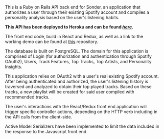 This is a Ruby on Rails API back end for Sonder, an application that authorizes a user through their existing Spotify account and compiles a personality analysis based on the user's listening habits. 

**This API has been deployed to Heroku and can be found _[here](https://sonder-app-api.herokuapp.com/api/v1/users)_.** 

The front end code, build in React and Redux, as well as a link to the working demo can be found at [this](https://github.com/laurkim/SonderFrontEnd) repository. 

The database is built on PostgreSQL. The domain for this application is comprised of Login (for authorization and authentication through Spotify OAuth2), Users, Track Features, Top Tracks, Top Artists, and Personality Insights.

This application relies on OAuth2 with a user's real existing Spotify account. After being authenticated and authorized, the user's listening history is traversed and analyzed to obtain their top played tracks. Based on these tracks, a new playlist will be created for said user compiled with recommended tracks.

The user's interactions with the React/Redux front end application will trigger specific controller actions, depending on the HTTP verb including in the API calls from the client-side.

Active Model Serializers have been implemented to limit the data included in the response to the Javascript front end.
